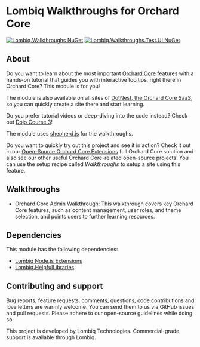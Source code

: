 # Lombiq Walkthroughs for Orchard Core

[![Lombiq.Walkthroughs NuGet](https://img.shields.io/nuget/v/Lombiq.Walkthroughs)](https://www.nuget.org/packages/Lombiq.Walkthroughs/) [![Lombiq.Walkthroughs.Test.UI NuGet](https://img.shields.io/nuget/v/Lombiq.Walkthroughs.Tests.UI)](https://www.nuget.org/packages/Lombiq.Walkthroughs.Tests.UI/)

## About

Do you want to learn about the most important [Orchard Core](https://orchardcore.net/) features with a hands-on tutorial that guides you with interactive tooltips, right there in Orchard Core? This module is for you!

The module is also available on all sites of [DotNest, the Orchard Core SaaS](https://dotnest.com/), so you can quickly create a site there and start learning.

Do you prefer tutorial videos or deep-diving into the code instead? Check out [Dojo Course 3](https://orcharddojo.net/orchard-training/dojo-course-3-the-full-orchard-core-tutorial)!

The module uses [shepherd.js](https://shepherdjs.dev/) for the walkthroughs.

Do you want to quickly try out this project and see it in action? Check it out in our [Open-Source Orchard Core Extensions](https://github.com/Lombiq/Open-Source-Orchard-Core-Extensions) full Orchard Core solution and also see our other useful Orchard Core-related open-source projects! You can use the setup recipe called _Walkthroughs_ to setup a site using this feature.

## Walkthroughs

- Orchard Core Admin Walkthrough: This walkthrough covers key Orchard Core features, such as content management, user roles, and theme selection, and points users to further learning resources.

## Dependencies

This module has the following dependencies:

- [Lombiq Node.js Extensions](https://github.com/Lombiq/NodeJs-Extensions)
- [Lombiq.HelpfulLibraries](https://github.com/Lombiq/Helpful-Libraries)

## Contributing and support

Bug reports, feature requests, comments, questions, code contributions and love letters are warmly welcome. You can send them to us via GitHub issues and pull requests. Please adhere to our open-source guidelines while doing so.

This project is developed by Lombiq Technologies. Commercial-grade support is available through Lombiq.
